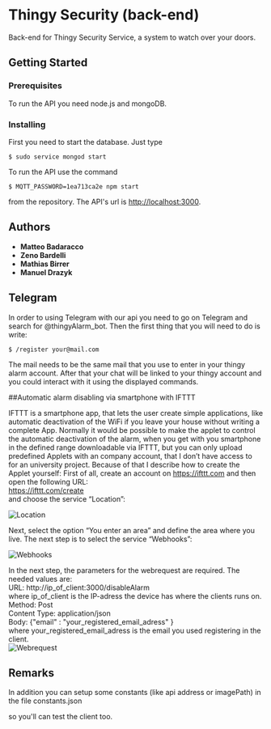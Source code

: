 # Thingy Security (back-end)

Back-end for Thingy Security Service, a system to watch over your doors.

## Getting Started

### Prerequisites

To run the API you need node.js and mongoDB.

### Installing

First you need to start the database. Just type

```
$ sudo service mongod start
```

To run the API use the command

```
$ MQTT_PASSWORD=1ea713ca2e npm start
```

from the repository. The API's url is [http://localhost:3000](http://localhost:3000).

## Authors

* **Matteo Badaracco**
* **Zeno Bardelli**
* **Mathias Birrer**
* **Manuel Drazyk**

## Telegram
In order to using Telegram with our api you need to go on Telegram and search for @thingyAlarm_bot.
Then the first thing that you will need to do is write:

```
$ /register your@mail.com
```
The mail needs to be the same mail that you use to enter in your thingy alarm account.
After that your chat will be linked to your thingy account and you could interact with it using the displayed commands.

##Automatic alarm disabling via smartphone with IFTTT


IFTTT is a smartphone app, that lets the user create simple applications, like automatic deactivation of the WiFi if you leave your house without writing a complete App. Normally it would be possible to make the applet to control the automatic deactivation of the alarm, when you get with you smartphone in the defined range downloadable via IFTTT, but you can only upload predefined Applets with an company account, that I don’t have access to for an university project. Because of that I describe how to create the Applet yourself:
First of all, create an account on https://ifttt.com and then open the following URL: <br>
https://ifttt.com/create <br>
and choose the service “Location”:  <br>

![Location](https://github.com/ASEGreenTeam/thingy-api-green/tree/master/pictures_readme/Location.png)  <br>

Next, select the option “You enter an area” and define the area where you live.
The next step is to select the service “Webhooks”:  <br>

 ![Webhooks](https://github.com/ASEGreenTeam/thingy-api-green/tree/master/pictures_readme/Webhooks.png) <br>





In the next step, the parameters for the webrequest are required. The needed values are: <br>
URL:	http://ip_of_client:3000/disableAlarm  <br>
where ip_of_client is the IP-adress the device has where the clients runs on.   <br>
Method: 	Post  <br>
Content Type: 	application/json  <br>
Body:	{"email" : "your_registered_email_adress" }  <br>
where your_registered_email_adress is the email you used registering in the client. <br>
 ![Webrequest](https://github.com/ASEGreenTeam/thingy-api-green/tree/master/pictures_readme/webrequest.png) <br>


 

## Remarks


In addition you can setup some constants (like api address or imagePath) in the file constants.json


so you'll can test the client too.



